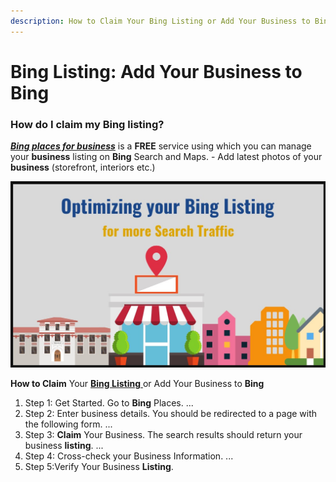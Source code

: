 ```yaml
---
description: How to Claim Your Bing Listing or Add Your Business to Bing
---
```


# Bing Listing: Add Your Business to Bing

### How do I claim my Bing listing?

 [_**Bing places for business**_](https://www.bingplaces.com/) is a **FREE** service using which you can manage your **business** listing on **Bing** Search and Maps. - Add latest photos of your **business** \(storefront, interiors etc.\)

![Bing Listing or Add Your Business to Bing](.gitbook/assets/bing-listing.jpg)

**How to Claim** Your [**Bing Listing** ](https://www.brightlocal.com/learn/how-to-add-or-claim-a-bing-places-for-business-listing/)or Add Your Business to **Bing**

1. Step 1: Get Started. Go to **Bing** Places. ...
2. Step 2: Enter business details. You should be redirected to a page with the following form. ...
3. Step 3: **Claim** Your Business. The search results should return your business **listing**. ...
4. Step 4: Cross-check your Business Information. ...
5. Step 5:Verify Your Business **Listing**.



